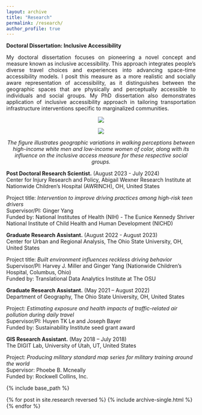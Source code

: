 ```yaml
---
layout: archive
title: "Research"
permalink: /research/
author_profile: true
---
```

<b>Doctoral Dissertation: Inclusive Accessibility</b>
<p align="justify">My doctoral dissertation focuses on pioneering a novel concept and measure known as inclusive accessibility. This approach integrates people’s diverse travel choices and experiences into advancing space-time accessibility models. I posit this measure as a more realistic and socially aware representation of accessibility, as it distinguishes between the geographic spaces that are physically and perceptually accessible to individuals and social groups. My PhD dissertation also demonstrates application of inclusive accessibility approach in tailoring transportation infrastructure interventions specific to marginalized communities. </p>
<p align="center"> <img src="/images/walking impedance.png" style = "border:0"> </p>
<p align="center"> <img src="/images/Inclusive access.png" style = "border:0"> </p>
<p font size = "8" align="center"><i> The figure illustrates geographic variations in walking perceptions between high-income white men and low-income women of color, along with its influence on the inclusive access measure for these respective social groups. </i></p>


<b>Post Doctoral Research Scientist.</b> (August 2023 - July 2024)
<br>Center for Injury Research and Policy, Abigail Wexner Research Institute at Nationwide Children’s Hospital (AWRINCH), OH, United States

Project title: <i>Intervention to improve driving practices among high-risk teen drivers</i>
<br>Supervisor/PI: Ginger Yang
<br>Funded by: National Institutes of Health (NIH) - The Eunice Kennedy Shriver National Institute of Child Health and Human Development (NICHD)

<b>Graduate Research Assistant.</b> (August 2022 - August 2023)
<br>Center for Urban and Regional Analysis, The Ohio State University, OH, United States

Project title: <i>Built environment influences reckless driving behavior</i>
<br>Supervisor/PI: Harvey J. Miller and Ginger Yang (Nationwide Children’s Hospital, Columbus, Ohio)
<br>Funded by: Translational Data Analytics Institute at The OSU

<b>Graduate Research Assistant.</b>	(May 2021 – August 2022)
<br>Department of Geography, The Ohio State University, OH, United States

Project: <i>Estimating exposure and health impacts of traffic-related air pollution during daily travel</i>
<br>Supervisor/PI: Huyen TK Le and Joseph Bayer
<br>Funded by: Sustainability Institute seed grant award

<b>GIS Research Assistant.</b>	(May 2018 – July 2018)
<br>The DIGIT Lab, University of Utah, UT, United States

Project: <i>Producing military standard map series for military training around the world</i>
<br>Supervisor: Phoebe B. Mcneally
<br>Funded by: Rockwell Collins, Inc.


{% include base_path %}

{% for post in site.research reversed %}
  {% include archive-single.html %}
{% endfor %}

